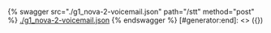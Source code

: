 [#generator:start]: <> ({ "template": "openapi" })
{% swagger src="./g1_nova-2-voicemail.json" path="/stt" method="post" %}
[./g1_nova-2-voicemail.json](./g1_nova-2-voicemail.json)
{% endswagger %}
[#generator:end]: <> ({})